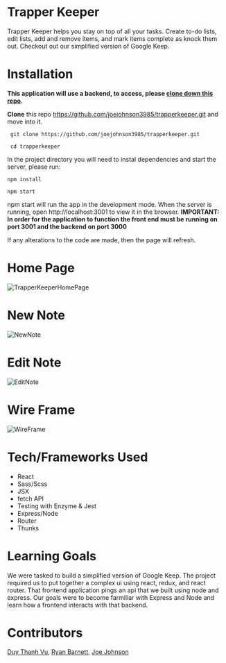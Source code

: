 # Trapper Keeper

Trapper Keeper helps you stay on top of all your tasks. Create to-do lists, edit lists, add and remove items, and mark items complete as knock them out. Checkout out our simplified version of Google Keep.

# Installation

**This application will use a backend, to access, please [clone down this repo](https://github.com/joejohnson3985/backend-trapper-keeper).**

**Clone** this repo https://github.com/joejohnson3985/trapperkeeper.git and move into it.

``` git clone https://github.com/joejohnson3985/trapperkeeper.git```

``` cd trapperkeeper```

In the project directory you will need to instal dependencies and start the server, please run:

```npm install```

```npm start```

npm start will run the app in the development mode. When the server is running, open http://localhost:3001 to view it in the browser. 
**IMPORTANT: In order for the application to function the front end must be running on port 3001 and the backend on port 3000**

If any alterations to the code are made, then the page will refresh.

# Home Page

![TrapperKeeperHomePage](https://github.com/joejohnson3985/trapperkeeper/blob/master/src/media/Images/cards.png)

# New Note

![NewNote](https://github.com/joejohnson3985/trapperkeeper/blob/master/src/media/Images/new.png)

# Edit Note

![EditNote](https://github.com/joejohnson3985/trapperkeeper/blob/master/src/media/Images/list.png)

# Wire Frame

![WireFrame](https://github.com/joejohnson3985/trapperkeeper/blob/master/src/media/Images/Wire-Frame.png)

# Tech/Frameworks Used

* React
* Sass/Scss
* JSX
* fetch API
* Testing with Enzyme & Jest
* Express/Node
* Router
* Thunks

# Learning Goals 

We were tasked to build a simplified version of Google Keep. The project required us to put together a complex ui using react, redux, and react router. That frontend application pings an api that we built using node and express. Our goals were to become farmiliar with Express and Node and learn how a frontend interacts with that backend. 

# Contributors
[Duy Thanh Vu](https://github.com/Rosebud303),
[Ryan Barnett](https://github.com/RyanDBarnett),
[Joe Johnson](https://github.com/joejohnson3985)
